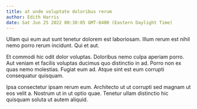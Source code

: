 ```yaml
---
title: at unde voluptate doloribus rerum
author: Edith Harris
date: Sat Jun 25 2022 00:30:05 GMT-0400 (Eastern Daylight Time)
---
```

Ullam qui eum aut sunt tenetur dolorem est laboriosam. Illum rerum est nihil nemo porro rerum incidunt. Qui et aut.

 Et commodi hic odit dolor voluptas. Doloribus nemo culpa aperiam porro. Aut veniam et facilis voluptas ducimus quo distinctio in ad. Porro non ex quas nemo molestias. Fugiat eum ad. Atque sint est eum corrupti consequatur quisquam.

 Ipsa consectetur ipsam rerum eum. Architecto ut ut corrupti sed magnam ut eos velit a. Nostrum ut in ut optio quae. Tenetur ullam distinctio hic quisquam soluta ut autem aliquid.